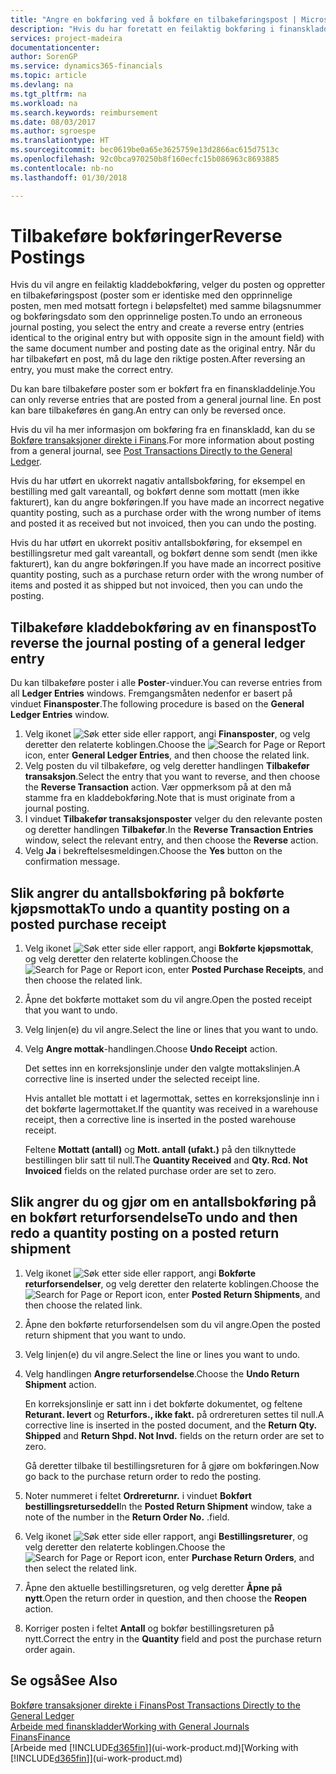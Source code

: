 ```yaml
---
title: "Angre en bokføring ved å bokføre en tilbakeføringspost | Microsoft-dokumentasjon"
description: "Hvis du har foretatt en feilaktig bokføring i finanskladden, kan du bruke funksjonen Tilbakefør transaksjon til å angre bokføringen med et riktig revisjonsspor."
services: project-madeira
documentationcenter: 
author: SorenGP
ms.service: dynamics365-financials
ms.topic: article
ms.devlang: na
ms.tgt_pltfrm: na
ms.workload: na
ms.search.keywords: reimbursement
ms.date: 08/03/2017
ms.author: sgroespe
ms.translationtype: HT
ms.sourcegitcommit: bec0619be0a65e3625759e13d2866ac615d7513c
ms.openlocfilehash: 92c0bca970250b8f160ecfc15b086963c8693885
ms.contentlocale: nb-no
ms.lasthandoff: 01/30/2018

---
```

# <a name="reverse-postings"></a><span data-ttu-id="55ad9-103">Tilbakeføre bokføringer</span><span class="sxs-lookup"><span data-stu-id="55ad9-103">Reverse Postings</span></span>
<span data-ttu-id="55ad9-104">Hvis du vil angre en feilaktig kladdebokføring, velger du posten og oppretter en tilbakeføringspost (poster som er identiske med den opprinnelige posten, men med motsatt fortegn i beløpsfeltet) med samme bilagsnummer og bokføringsdato som den opprinnelige posten.</span><span class="sxs-lookup"><span data-stu-id="55ad9-104">To undo an erroneous journal posting, you select the entry and create a reverse entry (entries identical to the original entry but with opposite sign in the amount field) with the same document number and posting date as the original entry.</span></span> <span data-ttu-id="55ad9-105">Når du har tilbakeført en post, må du lage den riktige posten.</span><span class="sxs-lookup"><span data-stu-id="55ad9-105">After reversing an entry, you must make the correct entry.</span></span>

<span data-ttu-id="55ad9-106">Du kan bare tilbakeføre poster som er bokført fra en finanskladdelinje.</span><span class="sxs-lookup"><span data-stu-id="55ad9-106">You can only reverse entries that are posted from a general journal line.</span></span> <span data-ttu-id="55ad9-107">En post kan bare tilbakeføres én gang.</span><span class="sxs-lookup"><span data-stu-id="55ad9-107">An entry can only be reversed once.</span></span>

<span data-ttu-id="55ad9-108">Hvis du vil ha mer informasjon om bokføring fra en finanskladd, kan du se [Bokføre transaksjoner direkte i Finans](finance-how-post-transactions-directly.md).</span><span class="sxs-lookup"><span data-stu-id="55ad9-108">For more information about posting from a general journal, see [Post Transactions Directly to the General Ledger](finance-how-post-transactions-directly.md).</span></span>

<span data-ttu-id="55ad9-109">Hvis du har utført en ukorrekt nagativ antallsbokføring, for eksempel en bestilling med galt vareantall, og bokført denne som mottatt (men ikke fakturert), kan du angre bokføringen.</span><span class="sxs-lookup"><span data-stu-id="55ad9-109">If you have made an incorrect negative quantity posting, such as a purchase order with the wrong number of items and posted it as received but not invoiced, then you can undo the posting.</span></span>

<span data-ttu-id="55ad9-110">Hvis du har utført en ukorrekt positiv antallsbokføring, for eksempel en bestillingsretur med galt vareantall, og bokført denne som sendt (men ikke fakturert), kan du angre bokføringen.</span><span class="sxs-lookup"><span data-stu-id="55ad9-110">If you have made an incorrect positive quantity posting, such as a purchase return order with the wrong number of items and posted it as shipped but not invoiced, then you can undo the posting.</span></span>   

## <a name="to-reverse-the-journal-posting-of-a-general-ledger-entry"></a><span data-ttu-id="55ad9-111">Tilbakeføre kladdebokføring av en finanspost</span><span class="sxs-lookup"><span data-stu-id="55ad9-111">To reverse the journal posting of a general ledger entry</span></span>
<span data-ttu-id="55ad9-112">Du kan tilbakeføre poster i alle **Poster**-vinduer.</span><span class="sxs-lookup"><span data-stu-id="55ad9-112">You can reverse entries from all **Ledger Entries** windows.</span></span> <span data-ttu-id="55ad9-113">Fremgangsmåten nedenfor er basert på vinduet **Finansposter**.</span><span class="sxs-lookup"><span data-stu-id="55ad9-113">The following procedure is based on the **General Ledger Entries** window.</span></span>
1. <span data-ttu-id="55ad9-114">Velg ikonet ![Søk etter side eller rapport](media/ui-search/search_small.png "Søk etter side eller rapport"), angi **Finansposter**, og velg deretter den relaterte koblingen.</span><span class="sxs-lookup"><span data-stu-id="55ad9-114">Choose the ![Search for Page or Report](media/ui-search/search_small.png "Search for Page or Report icon") icon, enter **General Ledger Entries**, and then choose the related link.</span></span>
2. <span data-ttu-id="55ad9-115">Velg posten du vil tilbakeføre, og velg deretter handlingen **Tilbakefør transaksjon**.</span><span class="sxs-lookup"><span data-stu-id="55ad9-115">Select the entry that you want to reverse, and then choose the **Reverse Transaction** action.</span></span> <span data-ttu-id="55ad9-116">Vær oppmerksom på at den må stamme fra en kladdebokføring.</span><span class="sxs-lookup"><span data-stu-id="55ad9-116">Note that is must originate from a journal posting.</span></span>
3. <span data-ttu-id="55ad9-117">I vinduet **Tilbakefør transaksjonsposter** velger du den relevante posten og deretter handlingen **Tilbakefør**.</span><span class="sxs-lookup"><span data-stu-id="55ad9-117">In the **Reverse Transaction Entries** window, select the relevant entry, and then choose the **Reverse** action.</span></span>
4. <span data-ttu-id="55ad9-118">Velg **Ja** i bekreftelsesmeldingen.</span><span class="sxs-lookup"><span data-stu-id="55ad9-118">Choose the **Yes** button on the confirmation message.</span></span>

## <a name="to-undo-a-quantity-posting-on-a-posted-purchase-receipt"></a><span data-ttu-id="55ad9-119">Slik angrer du antallsbokføring på bokførte kjøpsmottak</span><span class="sxs-lookup"><span data-stu-id="55ad9-119">To undo a quantity posting on a posted purchase receipt</span></span>  

1.  <span data-ttu-id="55ad9-120">Velg ikonet ![Søk etter side eller rapport](media/ui-search/search_small.png "Søk etter side eller rapport"), angi **Bokførte kjøpsmottak**, og velg deretter den relaterte koblingen.</span><span class="sxs-lookup"><span data-stu-id="55ad9-120">Choose the ![Search for Page or Report](media/ui-search/search_small.png "Search for Page or Report icon") icon, enter **Posted Purchase Receipts**, and then choose the related link.</span></span>  
2.  <span data-ttu-id="55ad9-121">Åpne det bokførte mottaket som du vil angre.</span><span class="sxs-lookup"><span data-stu-id="55ad9-121">Open the posted receipt that you want to undo.</span></span>  
3.  <span data-ttu-id="55ad9-122">Velg linjen(e) du vil angre.</span><span class="sxs-lookup"><span data-stu-id="55ad9-122">Select the line or lines that you want to undo.</span></span>  
4.  <span data-ttu-id="55ad9-123">Velg **Angre mottak**-handlingen.</span><span class="sxs-lookup"><span data-stu-id="55ad9-123">Choose **Undo Receipt** action.</span></span>

    <span data-ttu-id="55ad9-124">Det settes inn en korreksjonslinje under den valgte mottakslinjen.</span><span class="sxs-lookup"><span data-stu-id="55ad9-124">A corrective line is inserted under the selected receipt line.</span></span>  

    <span data-ttu-id="55ad9-125">Hvis antallet ble mottatt i et lagermottak, settes en korreksjonslinje inn i det bokførte lagermottaket.</span><span class="sxs-lookup"><span data-stu-id="55ad9-125">If the quantity was received in a warehouse receipt, then a corrective line is inserted in the posted warehouse receipt.</span></span>  

    <span data-ttu-id="55ad9-126">Feltene **Mottatt (antall)** og **Mott. antall (ufakt.)** på den tilknyttede bestillingen blir satt til null.</span><span class="sxs-lookup"><span data-stu-id="55ad9-126">The **Quantity Received** and **Qty. Rcd. Not Invoiced** fields on the related purchase order are set to zero.</span></span>

## <a name="to-undo-and-then-redo-a-quantity-posting-on-a-posted-return-shipment"></a><span data-ttu-id="55ad9-127">Slik angrer du og gjør om en antallsbokføring på en bokført returforsendelse</span><span class="sxs-lookup"><span data-stu-id="55ad9-127">To undo and then redo a quantity posting on a posted return shipment</span></span>

1.  <span data-ttu-id="55ad9-128">Velg ikonet ![Søk etter side eller rapport](media/ui-search/search_small.png "Søk etter side eller rapport"), angi **Bokførte returforsendelser**, og velg deretter den relaterte koblingen.</span><span class="sxs-lookup"><span data-stu-id="55ad9-128">Choose the ![Search for Page or Report](media/ui-search/search_small.png "Search for Page or Report icon") icon, enter **Posted Return Shipments**, and then choose the related link.</span></span>  
2.  <span data-ttu-id="55ad9-129">Åpne den bokførte returforsendelsen som du vil angre.</span><span class="sxs-lookup"><span data-stu-id="55ad9-129">Open the posted return shipment that you want to undo.</span></span>
3. <span data-ttu-id="55ad9-130">Velg linjen(e) du vil angre.</span><span class="sxs-lookup"><span data-stu-id="55ad9-130">Select the line or lines you want to undo.</span></span>  

4.  <span data-ttu-id="55ad9-131">Velg handlingen **Angre returforsendelse**.</span><span class="sxs-lookup"><span data-stu-id="55ad9-131">Choose the **Undo Return Shipment** action.</span></span>  

    <span data-ttu-id="55ad9-132">En korreksjonslinje er satt inn i det bokførte dokumentet, og feltene **Returant. levert** og **Returfors., ikke fakt.** på ordrereturen settes til null.</span><span class="sxs-lookup"><span data-stu-id="55ad9-132">A corrective line is inserted in the posted document, and the **Return Qty. Shipped** and **Return Shpd. Not Invd.** fields on the return order are set to zero.</span></span>  

    <span data-ttu-id="55ad9-133">Gå deretter tilbake til bestillingsreturen for å gjøre om bokføringen.</span><span class="sxs-lookup"><span data-stu-id="55ad9-133">Now go back to the purchase return order to redo the posting.</span></span>  

5.  <span data-ttu-id="55ad9-134">Noter nummeret i feltet **Ordrereturnr.** i vinduet **Bokført bestillingsreturseddel**</span><span class="sxs-lookup"><span data-stu-id="55ad9-134">In the **Posted Return Shipment** window, take a note of the number in the **Return Order No.**</span></span> <span data-ttu-id="55ad9-135">.</span><span class="sxs-lookup"><span data-stu-id="55ad9-135">field.</span></span>  
6.  <span data-ttu-id="55ad9-136">Velg ikonet ![Søk etter side eller rapport](media/ui-search/search_small.png "Ikonet Søk etter side eller rapport"), angi **Bestillingsreturer**, og velg deretter den relaterte koblingen.</span><span class="sxs-lookup"><span data-stu-id="55ad9-136">Choose the ![Search for Page or Report](media/ui-search/search_small.png "Search for Page or Report icon") icon, enter **Purchase Return Orders**, and then select the related link.</span></span>  
7.  <span data-ttu-id="55ad9-137">Åpne den aktuelle bestillingsreturen, og velg deretter **Åpne på nytt**.</span><span class="sxs-lookup"><span data-stu-id="55ad9-137">Open the return order in question, and then choose the **Reopen** action.</span></span>  
8.  <span data-ttu-id="55ad9-138">Korriger posten i feltet **Antall** og bokfør bestillingsreturen på nytt.</span><span class="sxs-lookup"><span data-stu-id="55ad9-138">Correct the entry in the **Quantity** field and post the purchase return order again.</span></span>  

## <a name="see-also"></a><span data-ttu-id="55ad9-139">Se også</span><span class="sxs-lookup"><span data-stu-id="55ad9-139">See Also</span></span>
[<span data-ttu-id="55ad9-140">Bokføre transaksjoner direkte i Finans</span><span class="sxs-lookup"><span data-stu-id="55ad9-140">Post Transactions Directly to the General Ledger</span></span>](finance-how-post-transactions-directly.md)  
[<span data-ttu-id="55ad9-141">Arbeide med finanskladder</span><span class="sxs-lookup"><span data-stu-id="55ad9-141">Working with General Journals</span></span>](ui-work-general-journals.md)  
[<span data-ttu-id="55ad9-142">Finans</span><span class="sxs-lookup"><span data-stu-id="55ad9-142">Finance</span></span>](finance.md)  
<span data-ttu-id="55ad9-143">[Arbeide med [!INCLUDE[d365fin](includes/d365fin_md.md)]](ui-work-product.md)</span><span class="sxs-lookup"><span data-stu-id="55ad9-143">[Working with [!INCLUDE[d365fin](includes/d365fin_md.md)]](ui-work-product.md)</span></span>  

